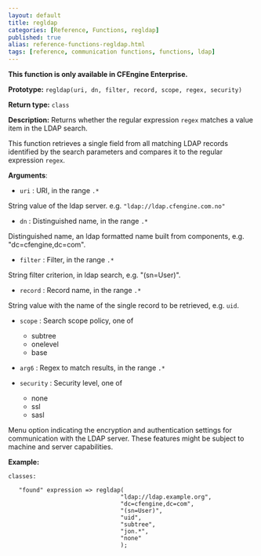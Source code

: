 ```yaml
---
layout: default
title: regldap
categories: [Reference, Functions, regldap]
published: true
alias: reference-functions-regldap.html
tags: [reference, communication functions, functions, ldap]
---
```


**This function is only available in CFEngine Enterprise.**

**Prototype:** `regldap(uri, dn, filter, record, scope, regex, security)`

**Return type:** `class`

**Description:** Returns whether the regular expression `regex` matches a 
value item in the LDAP search.

This function retrieves a single field from all matching LDAP records
identified by the search parameters and compares it to the regular
expression `regex`.

**Arguments**:

* `uri` : URI, in the range `.*`

String value of the ldap server. e.g. `"ldap://ldap.cfengine.com.no"`   

* `dn` : Distinguished name, in the range `.*`

Distinguished name, an ldap formatted name built from components, e.g.
"dc=cfengine,dc=com".   

* `filter` : Filter, in the range `.*`

String filter criterion, in ldap search, e.g. "(sn=User)".   

* `record` : Record name, in the range `.*`

String value with the name of the single record to be retrieved, e.g. `uid`.

* `scope` : Search scope policy, one of
    * subtree
    * onelevel
    * base

* `arg6` : Regex to match results, in the range `.*`

* `security` : Security level, one of
    * none
    * ssl
    * sasl

Menu option indicating the encryption and authentication settings for
communication with the LDAP server. These features might be subject to
machine and server capabilities.

**Example:**

```cf3
classes:

   "found" expression => regldap(
                                "ldap://ldap.example.org",
                                "dc=cfengine,dc=com",
                                "(sn=User)",
                                "uid",
                                "subtree",
                                "jon.*",
                                "none"
                                );
```
